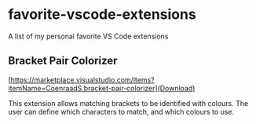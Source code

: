 # favorite-vscode-extensions
A list of my personal favorite VS Code extensions

## Bracket Pair Colorizer

[https://marketplace.visualstudio.com/items?itemName=CoenraadS.bracket-pair-colorizer](Download)

This extension allows matching brackets to be identified with colours. The user can define which characters to match, and which colours to use.
